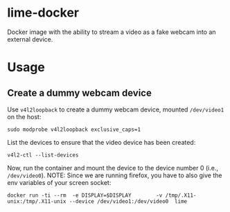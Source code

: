 # lime-docker
Docker image with the ability to stream a video as a fake webcam into an external device.

# Usage

## Create a dummy webcam device
Use `v4l2loopback` to create a dummy webcam device, mounted `/dev/video1` on the host:
```
sudo modprobe v4l2loopback exclusive_caps=1
```

List the devices to ensure that the video device has been created:
```
v4l2-ctl --list-devices
```

Now, run the container and mount the device to the device number 0 (i.e., `/dev/video0`). NOTE: Since we are running firefox, you have to also give the env variables of your screen socket:
```
docker run -ti --rm  -e DISPLAY=$DISPLAY        -v /tmp/.X11-unix:/tmp/.X11-unix --device /dev/video1:/dev/video0  lime
```
